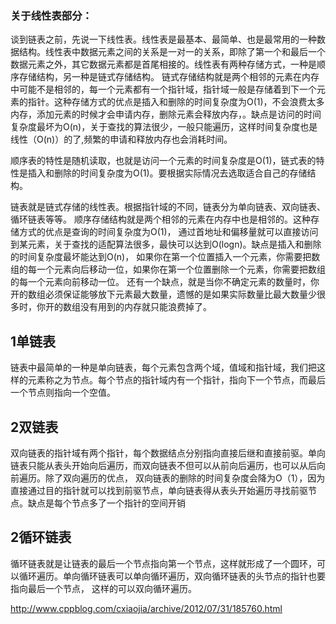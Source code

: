 ### 关于线性表部分：
谈到链表之前，先说一下线性表。线性表是最基本、最简单、也是最常用的一种数据结构。线性表中数据元素之间的关系是一对一的关系，即除了第一个和最后一个数据元素之外，其它数据元素都是首尾相接的。线性表有两种存储方式，一种是顺序存储结构，另一种是链式存储结构。
链式存储结构就是两个相邻的元素在内存中可能不是相邻的，每一个元素都有一个指针域，指针域一般是存储着到下一个元素的指针。这种存储方式的优点是插入和删除的时间复杂度为O(1)，不会浪费太多内存，添加元素的时候才会申请内存，删除元素会释放内存，。缺点是访问的时间复杂度最坏为O(n)，关于查找的算法很少，一般只能遍历，这样时间复杂度也是线性（O(n)）的了,频繁的申请和释放内存也会消耗时间。

顺序表的特性是随机读取，也就是访问一个元素的时间复杂度是O(1)，链式表的特性是插入和删除的时间复杂度为O(1)。要根据实际情况去选取适合自己的存储结构。

链表就是链式存储的线性表。根据指针域的不同，链表分为单向链表、双向链表、循环链表等等。
顺序存储结构就是两个相邻的元素在内存中也是相邻的。这种存储方式的优点是查询的时间复杂度为O(1)，
通过首地址和偏移量就可以直接访问到某元素，关于查找的适配算法很多，最快可以达到O(logn)。缺点是插入和删除的时间复杂度最坏能达到O(n)，
如果你在第一个位置插入一个元素，你需要把数组的每一个元素向后移动一位，如果你在第一个位置删除一个元素，你需要把数组的每一个元素向前移动一位。
还有一个缺点，就是当你不确定元素的数量时，你开的数组必须保证能够放下元素最大数量，遗憾的是如果实际数量比最大数量少很多时，你开的数组没有用到的内存就只能浪费掉了。

## 1单链表
链表中最简单的一种是单向链表，每个元素包含两个域，值域和指针域，我们把这样的元素称之为节点。每个节点的指针域内有一个指针，指向下一个节点，而最后一个节点则指向一个空值。

## 2双链表
双向链表的指针域有两个指针，每个数据结点分别指向直接后继和直接前驱。单向链表只能从表头开始向后遍历，而双向链表不但可以从前向后遍历，也可以从后向前遍历。除了双向遍历的优点，
双向链表的删除的时间复杂度会降为O（1），因为直接通过目的指针就可以找到前驱节点，单向链表得从表头开始遍历寻找前驱节点。缺点是每个节点多了一个指针的空间开销
## 2循环链表
循环链表就是让链表的最后一个节点指向第一个节点，这样就形成了一个圆环，可以循环遍历。单向循环链表可以单向循环遍历，双向循环链表的头节点的指针也要指向最后一个节点，
这样的可以双向循环遍历。

http://www.cppblog.com/cxiaojia/archive/2012/07/31/185760.html